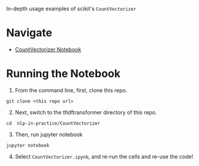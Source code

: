In-depth usage examples of scikit's `CountVectorizer` 

# Navigate
- [CountVectorizer Notebook](CountVectorizer.ipynb)


# Running the Notebook

1. From the command line, first, clone this repo.
```
git clone <this repo url>
```

2. Next, switch to the tfidftransformer directory of this repo.
```
cd  nlp-in-practice/CountVectorizer
```

3. Then, run jupyter notebook
```
jupyter notebook
```
4. Select `CountVectorizer.ipynb`, and re-run the cells and re-use the code!

